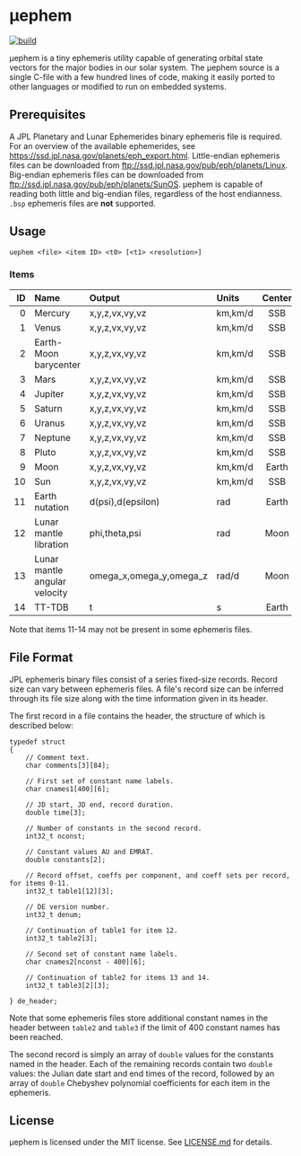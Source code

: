 # μephem

[![build](https://github.com/cjhoward/uephem/actions/workflows/build.yml/badge.svg)](https://github.com/cjhoward/uephem/actions/workflows/build.yml?event=push)

μephem is a tiny ephemeris utility capable of generating orbital state vectors for the major bodies in our solar system. The μephem source is a single C-file with a few hundred lines of code, making it easily ported to other languages or modified to run on embedded systems.

## Prerequisites

A JPL Planetary and Lunar Ephemerides binary ephemeris file is required. For an overview of the available ephemerides, see <https://ssd.jpl.nasa.gov/planets/eph_export.html>. Little-endian ephemeris files can be downloaded from <ftp://ssd.jpl.nasa.gov/pub/eph/planets/Linux>. Big-endian ephemeris files can be downloaded from <ftp://ssd.jpl.nasa.gov/pub/eph/planets/SunOS>. μephem is capable of reading both little and big-endian files, regardless of the host endianness. `.bsp` ephemeris files are **not** supported.

## Usage

	uephem <file> <item ID> <t0> [<t1> <resolution>]

### Items

| ID | Name                          | Output                  | Units   | Center |
|---:|:------------------------------|:------------------------|:--------|:------:|
|  0 | Mercury                       | x,y,z,vx,vy,vz          | km,km/d | SSB    |
|  1 | Venus                         | x,y,z,vx,vy,vz          | km,km/d | SSB    |
|  2 | Earth-Moon barycenter         | x,y,z,vx,vy,vz          | km,km/d | SSB    |
|  3 | Mars                          | x,y,z,vx,vy,vz          | km,km/d | SSB    |
|  4 | Jupiter                       | x,y,z,vx,vy,vz          | km,km/d | SSB    |
|  5 | Saturn                        | x,y,z,vx,vy,vz          | km,km/d | SSB    |
|  6 | Uranus                        | x,y,z,vx,vy,vz          | km,km/d | SSB    |
|  7 | Neptune                       | x,y,z,vx,vy,vz          | km,km/d | SSB    |
|  8 | Pluto                         | x,y,z,vx,vy,vz          | km,km/d | SSB    |
|  9 | Moon                          | x,y,z,vx,vy,vz          | km,km/d | Earth  |
| 10 | Sun                           | x,y,z,vx,vy,vz          | km,km/d | SSB    |
| 11 | Earth nutation                | d(psi),d(epsilon)       | rad     | Earth  |
| 12 | Lunar mantle libration        | phi,theta,psi           | rad     | Moon   |
| 13 | Lunar mantle angular velocity | omega_x,omega_y,omega_z | rad/d   | Moon   |
| 14 | TT-TDB                        | t                       | s       | Earth  |

Note that items 11-14 may not be present in some ephemeris files.

## File Format

JPL ephemeris binary files consist of a series fixed-size records. Record size can vary between ephemeris files. A file's record size can be inferred through its file size along with the time information given in its header.

The first record in a file contains the header, the structure of which is described below:

	typedef struct
	{
		// Comment text.
		char comments[3][84];
		
		// First set of constant name labels.
		char cnames1[400][6];
		
		// JD start, JD end, record duration.
		double time[3];
		
		// Number of constants in the second record.
		int32_t nconst;
		
		// Constant values AU and EMRAT.
		double constants[2];
		
		// Record offset, coeffs per component, and coeff sets per record, for items 0-11.
		int32_t table1[12][3];
		
		// DE version number.
		int32_t denum;
		
		// Continuation of table1 for item 12.
		int32_t table2[3];
		
		// Second set of constant name labels.
		char cnames2[nconst - 400][6];
		
		// Continuation of table2 for items 13 and 14.
		int32_t table3[2][3];
		
	} de_header;

Note that some ephemeris files store additional constant names in the header between `table2` and `table3` if the limit of 400 constant names has been reached.

The second record is simply an array of `double` values for the constants named in the header. Each of the remaining records contain two `double` values: the Julian date start and end times of the record, followed by an array of `double` Chebyshev polynomial coefficients for each item in the ephemeris.

## License

μephem is licensed under the MIT license. See [LICENSE.md](./LICENSE.md) for details.
